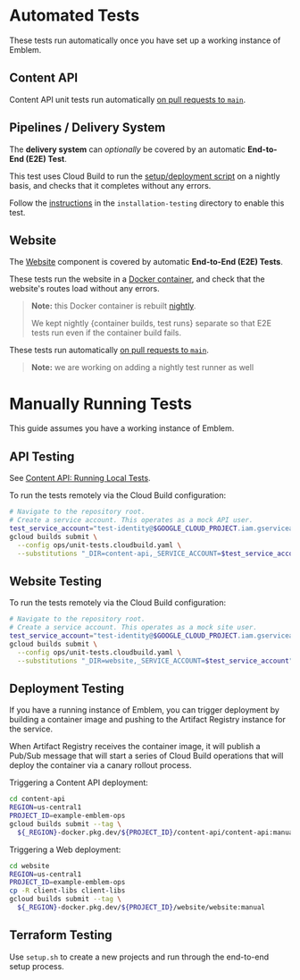 # Automated Tests

These tests run automatically once you have set up a working instance of Emblem.

## Content API

Content API unit tests run automatically [on pull requests to `main`](/terraform/modules/ops/testing.tf#:~:text=resource%20%22google_cloudbuild_trigger%22%20%22api_unit_tests%22).

## Pipelines / Delivery System
  
The **delivery system** can _optionally_ be covered by an automatic **End-to-End (E2E) Test**.

This test uses Cloud Build to run the [setup/deployment script](/setup.sh) on a nightly basis, and checks that it completes without any errors.
  
Follow the [instructions](/installation-testing/README.md) in the `installation-testing` directory to enable this test.

## Website

The [Website](/docs/website.md) component is covered by automatic **End-to-End (E2E) Tests**.
  
These tests run the website in a [Docker container](/ops/e2e-runner), and check that the website's routes load without any errors.

> **Note:** this Docker container is rebuilt [nightly](/terraform/modules/website-e2e-test/build.tf#:~:text=testing_web_e2e_build_container_trigger).
>
> We kept nightly {container builds, test runs} separate so that E2E tests run even if the container build fails.


These tests run automatically [on pull requests to `main`](/terraform/modules/website-e2e-test/testing.tf#:~:text=testing_web_e2e_run_tests_trigger).


> **Note:** we are working on adding a nightly test runner as well

# Manually Running Tests

This guide assumes you have a working instance of Emblem.

## API Testing

See [Content API: Running Local Tests](content-api.md#running-local-tests).

To run the tests remotely via the Cloud Build configuration:

```sh
# Navigate to the repository root.
# Create a service account. This operates as a mock API user.
test_service_account="test-identity@$GOOGLE_CLOUD_PROJECT.iam.gserviceaccount.com"
gcloud builds submit \
  --config ops/unit-tests.cloudbuild.yaml \
  --substitutions "_DIR=content-api,_SERVICE_ACCOUNT=$test_service_account"
```

## Website Testing

To run the tests remotely via the Cloud Build configuration:

```sh
# Navigate to the repository root.
# Create a service account. This operates as a mock site user.
test_service_account="test-identity@$GOOGLE_CLOUD_PROJECT.iam.gserviceaccount.com"
gcloud builds submit \
  --config ops/unit-tests.cloudbuild.yaml \
  --substitutions "_DIR=website,_SERVICE_ACCOUNT=$test_service_account"
```

## Deployment Testing

If you have a running instance of Emblem, you can trigger deployment by building
a container image and pushing to the Artifact Registry instance for the service.

When Artifact Registry receives the container image, it will publish a Pub/Sub
message that will start a series of Cloud Build operations that will deploy the
container via a canary rollout process.

Triggering a Content API deployment:

```sh
cd content-api
REGION=us-central1
PROJECT_ID=example-emblem-ops
gcloud builds submit --tag \
  ${_REGION}-docker.pkg.dev/${PROJECT_ID}/content-api/content-api:manual
```

Triggering a Web deployment:

```sh
cd website
REGION=us-central1
PROJECT_ID=example-emblem-ops
cp -R client-libs client-libs
gcloud builds submit --tag \
  ${_REGION}-docker.pkg.dev/${PROJECT_ID}/website/website:manual
```

## Terraform Testing

Use `setup.sh` to create a new projects and run through
the end-to-end setup process.
